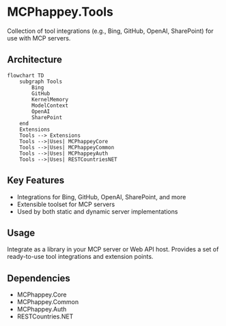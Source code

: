 # MCPhappey.Tools

Collection of tool integrations (e.g., Bing, GitHub, OpenAI, SharePoint) for use with MCP servers.

## Architecture

```mermaid
flowchart TD
    subgraph Tools
        Bing
        GitHub
        KernelMemory
        ModelContext
        OpenAI
        SharePoint
    end
    Extensions
    Tools --> Extensions
    Tools -->|Uses| MCPhappeyCore
    Tools -->|Uses| MCPhappeyCommon
    Tools -->|Uses| MCPhappeyAuth
    Tools -->|Uses| RESTCountriesNET
```

## Key Features
- Integrations for Bing, GitHub, OpenAI, SharePoint, and more
- Extensible toolset for MCP servers
- Used by both static and dynamic server implementations

## Usage

Integrate as a library in your MCP server or Web API host. Provides a set of ready-to-use tool integrations and extension points.

## Dependencies
- MCPhappey.Core
- MCPhappey.Common
- MCPhappey.Auth
- RESTCountries.NET
